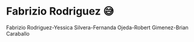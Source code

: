 # Fabrizio Rodriguez :sweat_smile:

Fabrizio Rodriguez-Yessica Silvera-Fernanda Ojeda-Robert Gimenez-Brian Caraballo

